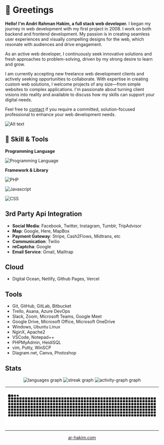 # 🗿 Greetings

**Hello! I'm Andri Rahman Hakim, a full stack web developer.** I began my journey in web development with my first project in 2008. I work on both backend and frontend development. My passion is in creating seamless user experiences and visually compelling designs for the web, which resonate with audiences and drive engagement.

As an active web developer, I continuously seek innovative solutions and fresh approaches to problem-solving, driven by my strong desire to learn and grow. 

I am currently accepting new freelance web development clients and actively seeking opportunities to collaborate. With expertise in creating custom web solutions, I welcome projects of any size—from simple websites to complex applications. I'm passionate about turning client visions into reality and available to discuss how my skills can support your digital needs.

Feel free to [contact](https://ar-hakim.com/contact) if you require a committed, solution-focused professional to enhance your web development needs.

![Alt text](https://spotify-recently-played-readme.vercel.app/api?user=21yluhpuiu6ceg6ry3kazgqty)


## 🔨 Skill & Tools

**Programming Language**

![Programming Language](https://skillicons.dev/icons?i=php,html,js,css,sql&theme=light)

**Framework & Library**

![PHP](https://skillicons.dev/icons?i=laravel&theme=light)

![Javascript](https://skillicons.dev/icons?i=jquery,nodejs,vue,react,express&theme=light)

![CSS](https://skillicons.dev/icons?i=sass,bootstrap,nuxtjs,vuetify,nextjs&theme=light)


## 3rd Party Api Integration
- **Social Media**: Facebook, Twitter, Instagram, Tumblr, TripAdvisor
- **Map**: Google, Here, MapBox
- **Payment Gateway**: Stripe, Cash2Flows, Midtrans, etc
- **Communication**: Twilio
- **reCaptcha**: Google
- **Email Service**: Gmail, Mailtrap
  
## Cloud
- Digital Ocean, Netlify, Github Pages, Vercel

## Tools
- Git, GitHub, GitLab, Bitbucket 
- Trello, Asana, Azure DevOps
- Slack, Zoom, Microsoft Teams, Google Meet
- Google Drive, Microsoft Office, Microsoft OneDrive
- Windows, Ubuntu Linux
- NginX, Apache2
- VSCode, Notepad++
- PHPMyAdmin, HeidiSQL
- vim, Putty, WinSCP
- Diagram.net, Canva, Photoshop

## Stats
<div align="center">
  <img src="https://github-readme-stats.vercel.app/api/top-langs?username=arhakim&locale=en&hide_title=false&layout=compact&card_width=320&langs_count=5&theme=dracula&hide_border=false&order=2" height="150" alt="languages graph"  />
  <img src="https://streak-stats.demolab.com?user=arhakim&locale=en&mode=daily&theme=dracula&hide_border=false&border_radius=5&order=3" height="150" alt="streak graph"  />
  <img src="https://github-readme-activity-graph.vercel.app/graph?username=arhakim&radius=16&theme=react&area=true&order=5" height="300" alt="activity-graph graph"  />
</div>

---

<!-- <picture>
  <source media="(prefers-color-scheme: dark)" srcset="https://raw.githubusercontent.com/arhakim/arhakim/output/pacman-contribution-graph-dark.svg">
  <source media="(prefers-color-scheme: light)" srcset="https://raw.githubusercontent.com/arhakim/arhakim/output/pacman-contribution-graph.svg">
  <img alt="pacman contribution graph" src="https://raw.githubusercontent.com/arhakim/arhakim/output/pacman-contribution-graph.svg">
</picture> -->

<img src="https://raw.githubusercontent.com/arhakim/arhakim/output/snake.svg" alt="Snake animation" />

---

<div align="center">
 <a href="https://ar-hakim.com/" target="_blank">ar-hakim.com</a>
</div>